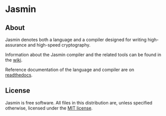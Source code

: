 # Jasmin

## About

Jasmin denotes both a language and a compiler designed for
writing high-assurance and high-speed cryptography.

Information about the Jasmin compiler and the related tools
can be found in the [wiki](https://github.com/jasmin-lang/jasmin/wiki).

Reference documentation of the language and compiler are on [readthedocs](https://jasmin-lang.readthedocs.io).

## License

Jasmin is free software. All files in this distribution are, unless specified
otherwise, licensed under the [MIT license](LICENSE).
